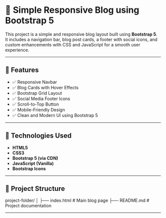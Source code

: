# 📝 Simple Responsive Blog using Bootstrap 5

This project is a simple and responsive blog layout built using **Bootstrap 5**. It includes a navigation bar, blog post cards, a footer with social icons, and custom enhancements with CSS and JavaScript for a smooth user experience.

---

## 📌 Features

- ✅ Responsive Navbar
- ✅ Blog Cards with Hover Effects
- ✅ Bootstrap Grid Layout
- ✅ Social Media Footer Icons
- ✅ Scroll-to-Top Button
- ✅ Mobile-Friendly Design
- ✅ Clean and Modern UI using Bootstrap 5

---

## 🚀 Technologies Used

- **HTML5**
- **CSS3**
- **Bootstrap 5 (via CDN)**
- **JavaScript (Vanilla)**
- **Bootstrap Icons**

---

## 📁 Project Structure

project-folder/
│
├── index.html # Main blog page
├── README.md # Project documentation


---
